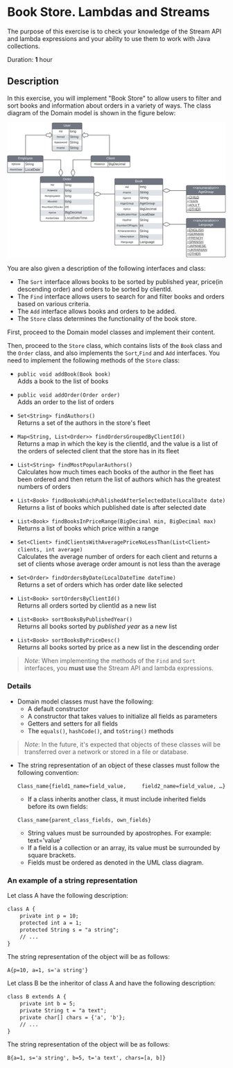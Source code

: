 # Book Store. Lambdas and Streams

The purpose of this exercise is to check your knowledge of the Stream API and lambda expressions and your ability to use them to work with Java collections.  

Duration: **1** hour

## Description

In this exercise, you will implement "Book Store" to allow users to filter and sort books and information about orders in a variety of ways.
The class diagram of the Domain model is shown in the figure below: 

![book-diagram-v1.png](book-diagram-v1.png)

You are also given a description of the following interfaces and class:
* The `Sort` interface allows books to be sorted by published year, price(in descending order) and orders to be sorted by clientId.
* The `Find` interface allows users to search for and filter books and orders based on various criteria.
* The `Add` interface allows books and orders to be added.
* The `Store` class determines the functionality of the book store.

First, proceed to the Domain model classes and implement their content.

Then, proceed to the `Store` class, which contains lists of the `Book` class and the `Order` class, and also implements the `Sort`,`Find` and `Add` interfaces. You need to implement the following methods of the `Store` class:

* `public void addBook(Book book)`  
  Adds a book to the list of books

* `public void addOrder(Order order)`  
  Adds an order to the list of orders

* `Set<String> findAuthors()`  
  Returns a set of the authors in the store's fleet

* `Map<String, List<Order>> findOrdersGroupedByClientId()`  
  Returns a map in which the key is the clientId, and the value is a list of the orders of selected client that the store has in its fleet

* `List<String> findMostPopularAuthors()`  
  Calculates how much times each books of the author in the fleet has been ordered and then return the list of authors which has the greatest numbers of orders

* `List<Book> findBooksWhichPublishedAfterSelectedDate(LocalDate date)`  
  Returns a list of books which published date is after selected date

* `List<Book> findBooksInPriceRange(BigDecimal min, BigDecimal max)`  
  Returns a list of books which price within a range

* `Set<Client> findClientsWithAveragePriceNoLessThan(List<Client> clients, int average)`  
  Calculates the average number of orders for each client and returns a set of clients whose average order amount is not less than the average

* `Set<Order> findOrdersByDate(LocalDateTime dateTime)`  
  Returns a set of orders which has order date like selected

* `List<Book> sortOrdersByClientId()`  
  Returns all orders sorted by clientId as a new list

* `List<Book> sortBooksByPublishedYear()`  
  Returns all books sorted by _published year_ as a new list

* `List<Book> sortBooksByPriceDesc()`  
  Returns all books sorted by price as a new list in the descending order

> _Note_: When implementing the methods of the `Find` and `Sort` interfaces, you **must use** the Stream API and lambda expressions.

### Details
* Domain model classes must have the following:
    -	A default constructor
    -	A constructor that takes values to initialize all fields as parameters
    -	Getters and setters for all fields
    -	The `equals()`, `hashCode()`, and `toString()` methods 
>_Note_: In the future, it's expected that objects of these classes will be transferred over a network or stored in a file or database.  

*  The string representation of an object of these classes must follow the following convention:
    ```
    Class_name{field1_name=field_value,     field2_name=field_value, …}
    ```
    -	If a class inherits another class, it must include inherited fields before its own fields:
    ```
    Class_name{parent_class_fields, own_fields}
    ```
    - String values must be surrounded by apostrophes. For example: text='value' 
    -	If a field is a collection or an array, its value must be surrounded by square brackets.
    -	Fields must be ordered as denoted in the UML class diagram.

### An example of a string representation


Let class A have the following description:
```
class A {
    private int p = 10;
    protected int a = 1;
    protected String s = "a string";
    // ...
}
```
The string representation of the object will be as follows:
```
A{p=10, a=1, s='a string'}
```
Let class B be the inheritor of class A and have the following description:
```
class B extends A {
    private int b = 5;
    private String t = "a text";
    private char[] chars = {'a', 'b'};
    // ...
}
```

The string representation of the object will be as follows:
```
B{a=1, s='a string', b=5, t='a text', chars=[a, b]}
```
